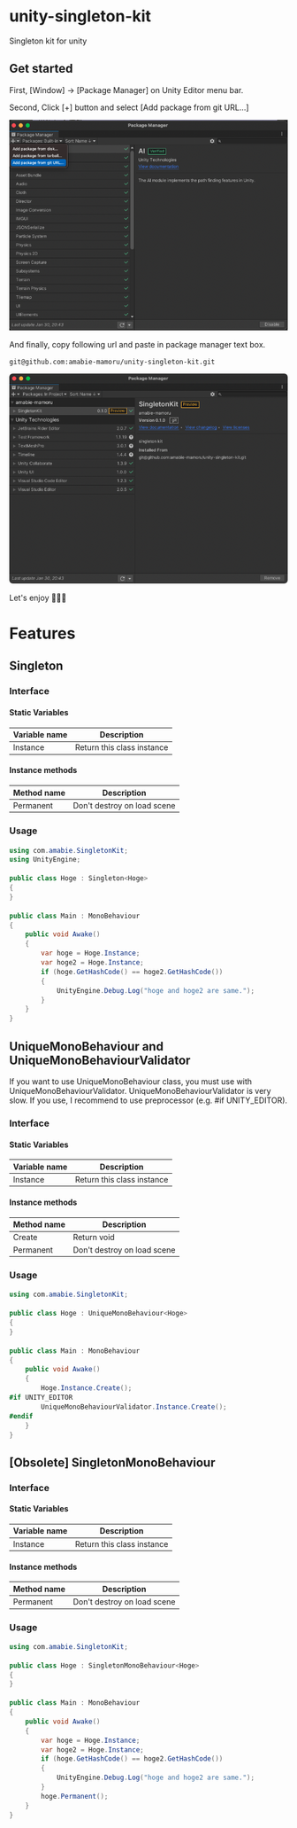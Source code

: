 # unity-singleton-kit

Singleton kit for unity

## Get started

First, [Window] -> [Package Manager] on Unity Editor menu bar.

Second, Click [+] button and select [Add package from git URL...]

![](./Documentation~/images/add-package-from-git-url.png)

And finally, copy following url and paste in package manager text box.

```
git@github.com:amabie-mamoru/unity-singleton-kit.git
```

![](./Documentation~/images/imported-this-module.png)

Let's enjoy 🧜🏼‍♂️

# Features

## Singleton

### Interface

#### Static Variables

Variable name | Description
--- | ---
Instance | Return this class instance

#### Instance methods

Method name | Description
--- | ---
Permanent | Don't destroy on load scene

### Usage

```cs
using com.amabie.SingletonKit;
using UnityEngine;

public class Hoge : Singleton<Hoge>
{
}

public class Main : MonoBehaviour
{
    public void Awake()
    {
        var hoge = Hoge.Instance;
        var hoge2 = Hoge.Instance;
        if (hoge.GetHashCode() == hoge2.GetHashCode())
        {
            UnityEngine.Debug.Log("hoge and hoge2 are same.");
        }
    }
}
```

## UniqueMonoBehaviour and UniqueMonoBehaviourValidator

If you want to use UniqueMonoBehaviour class, you must use with UniqueMonoBehaviourValidator.
UniqueMonoBehaviourValidator is very slow. If you use, I recommend to use preprocessor (e.g. #if UNITY\_EDITOR).

### Interface

#### Static Variables

Variable name | Description
--- | ---
Instance | Return this class instance

#### Instance methods

Method name | Description
--- | ---
Create | Return void
Permanent | Don't destroy on load scene

### Usage

```cs
using com.amabie.SingletonKit;

public class Hoge : UniqueMonoBehaviour<Hoge>
{
}

public class Main : MonoBehaviour
{
    public void Awake()
    {
        Hoge.Instance.Create();
#if UNITY_EDITOR
        UniqueMonoBehaviourValidator.Instance.Create();
#endif
    }
}
```

## [Obsolete] SingletonMonoBehaviour

### Interface

#### Static Variables

Variable name | Description
--- | ---
Instance | Return this class instance

#### Instance methods

Method name | Description
--- | ---
Permanent | Don't destroy on load scene

### Usage

```cs
using com.amabie.SingletonKit;

public class Hoge : SingletonMonoBehaviour<Hoge>
{
}

public class Main : MonoBehaviour
{
    public void Awake()
    {
        var hoge = Hoge.Instance;
        var hoge2 = Hoge.Instance;
        if (hoge.GetHashCode() == hoge2.GetHashCode())
        {
            UnityEngine.Debug.Log("hoge and hoge2 are same.");
        }
        hoge.Permanent();
    }
}
```
